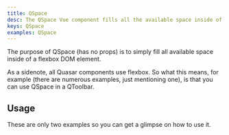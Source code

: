 ```yaml
---
title: QSpace
desc: The QSpace Vue component fills all the available space inside of a flexbox DOM element.
keys: QSpace
examples: QSpace
---
```

The purpose of QSpace (has no props) is to simply fill all available space inside of a flexbox DOM element.

As a sidenote, all Quasar components use flexbox. So what this means, for example (there are numerous examples, just mentioning one), is that you can use QSpace in a QToolbar.

## Usage
These are only two examples so you can get a glimpse on how to use it.

<DocExample title="Basic" file="Basic" />

